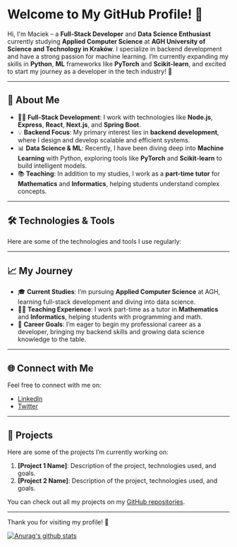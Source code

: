 
# Welcome to My GitHub Profile! 👋

Hi, I'm Maciek – a **Full-Stack Developer** and **Data Science Enthusiast** currently studying **Applied Computer Science** at **AGH University of Science and Technology in Kraków**. I specialize in backend development and have a strong passion for machine learning. I’m currently expanding my skills in **Python**, **ML** frameworks like **PyTorch** and **Scikit-learn**, and excited to start my journey as a developer in the tech industry! 🚀

---

## 🚀 About Me

- 👨‍💻 **Full-Stack Development**: I work with technologies like **Node.js**, **Express**, **React**, **Next.js**, and **Spring Boot**.
- 💡 **Backend Focus**: My primary interest lies in **backend development**, where I design and develop scalable and efficient systems.
- 📊 **Data Science & ML**: Recently, I have been diving deep into **Machine Learning** with Python, exploring tools like **PyTorch** and **Scikit-learn** to build intelligent models.
- 📚 **Teaching**: In addition to my studies, I work as a **part-time tutor** for **Mathematics** and **Informatics**, helping students understand complex concepts.

---

## 🛠️ Technologies & Tools

Here are some of the technologies and tools I use regularly:



---

## 📈 My Journey

- 🎓 **Current Studies**: I’m pursuing **Applied Computer Science** at AGH, learning full-stack development and diving into data science.
- 🧑‍🏫 **Teaching Experience**: I work part-time as a tutor in **Mathematics** and **Informatics**, helping students with programming and math.
- 🚀 **Career Goals**: I’m eager to begin my professional career as a developer, bringing my backend skills and growing data science knowledge to the table.

---

## 🌐 Connect with Me

Feel free to connect with me on:

- [LinkedIn](https://www.linkedin.com/in/your-profile)
- [Twitter](https://twitter.com/your-profile)

---

## 🔧 Projects

Here are some of the projects I’m currently working on:

1. **[Project 1 Name]**: Description of the project, technologies used, and goals.
2. **[Project 2 Name]**: Description of the project, technologies used, and goals.

You can check out all my projects on my [GitHub repositories](https://github.com/your-profile).

---

Thank you for visiting my profile! 🚀


  
  
  
  <!--
**maciekgangus/maciekgangus** is a ✨ _special_ ✨ repository because its `README.md` (this file) appears on your GitHub profile.

Here are some ideas to get you started:

- 🔭 I’m currently working on ...
- 🌱 I’m currently learning ...
- 👯 I’m looking to collaborate on ...
- 🤔 I’m looking for help with ...
- 💬 Ask me about ...
- 📫 How to reach me: ...
- 😄 Pronouns: ...
- ⚡ Fun fact: ...
-->
[![Anurag's github stats](https://github-readme-stats.vercel.app/api?username=maciekgangus)](https://github.com/anuraghazra/github-readme-stats)
